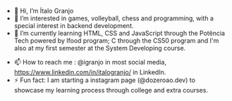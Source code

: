 - 👋 Hi, I’m Ítalo Granjo 
- 👀 I’m interested in games, volleyball, chess and programming, with a special interest in backend development.
- 🌱 I’m currently learning HTML, CSS and JavaScript through the Potência Tech powered by Ifood program; C through the CS50 program and I'm also at my first semester at the System Developing course.
<!---
- 💞️ I’m looking to collaborate on ... --->
- 📫 How to reach me : @igranjo in most social media, https://www.linkedin.com/in/italogranjo/ in LinkedIn.
- ⚡ Fun fact: I am starting a instagram page (@dozeroao.dev) to showcase my learning process through college and extra courses.

<!---
igranjo/igranjo is a ✨ special ✨ repository because its `README.md` (this file) appears on your GitHub profile.
You can click the Preview link to take a look at your changes.
--->
